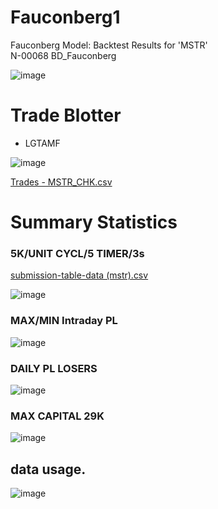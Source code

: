 # Fauconberg1
 
 Fauconberg Model: Backtest Results for 'MSTR' </br>
 N-00068 BD_Fauconberg</br>

![image](https://github.com/bdincerTrader/Fauconberg1/assets/127531384/4874ba69-9a10-4239-94ec-a9619f40bc05)

# Trade Blotter

* LGTAMF

![image](https://github.com/bdincerTrader/Fauconberg1/assets/127531384/4b2179c5-6490-4d7c-8b01-fceae69ff2c0)


[Trades - MSTR_CHK.csv](https://github.com/bdincerTrader/Fauconberg1/files/11569624/Trades.-.MSTR_CHK.csv)


# Summary Statistics

### 5K/UNIT CYCL/5 TIMER/3s


[submission-table-data (mstr).csv](https://github.com/bdincerTrader/Fauconberg1/files/11569613/submission-table-data.mstr.csv)


![image](https://github.com/bdincerTrader/Fauconberg1/assets/127531384/d5345426-f1de-4a19-9cdc-e88c729db29f)

### MAX/MIN Intraday PL

![image](https://github.com/bdincerTrader/Fauconberg1/assets/127531384/bdd5faf2-809f-43ac-9226-e6b5b89e1533)

### DAILY PL LOSERS

![image](https://github.com/bdincerTrader/Fauconberg1/assets/127531384/d1b1a386-b949-4f32-afe1-443537059de8)

### MAX CAPITAL 29K
![image](https://github.com/bdincerTrader/Fauconberg1/assets/127531384/8b8bfcad-b735-4165-a97a-4ed221e40046)


## data usage.
![image](https://github.com/bdincerTrader/Fauconberg1/assets/127531384/ec014751-cecd-4777-8396-5beca628d409)
